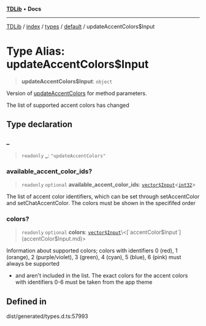 [**TDLib**](../../../../../../README.md) • **Docs**

***

[TDLib](../../../../../../modules.md) / [index](../../../../../README.md) / [types](../../../README.md) / [default](../README.md) / updateAccentColors$Input

# Type Alias: updateAccentColors$Input

> **updateAccentColors$Input**: `object`

Version of [updateAccentColors](updateAccentColors.md) for method parameters.

The list of supported accent colors has changed

## Type declaration

### \_

> `readonly` **\_**: `"updateAccentColors"`

### available\_accent\_color\_ids?

> `readonly` `optional` **available\_accent\_color\_ids**: [`vector$Input`](vector$Input.md)\<[`int32`](int32.md)\>

The list of accent color identifiers, which can be set through setAccentColor and setChatAccentColor. The colors must be shown in the specififed order

### colors?

> `readonly` `optional` **colors**: [`vector$Input`](vector$Input.md)\<[`accentColor$Input`](accentColor$Input.md)\>

Information about supported colors; colors with identifiers 0 (red), 1 (orange), 2 (purple/violet), 3 (green), 4 (cyan), 5 (blue), 6 (pink) must always be supported

- and aren't included in the list. The exact colors for the accent colors with identifiers 0-6 must be taken from the app theme

## Defined in

dist/generated/types.d.ts:57993
